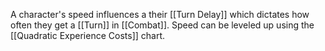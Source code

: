 A character's speed influences a their [[Turn Delay]] which dictates how often they get a [[Turn]] in [[Combat]]. Speed can be leveled up using the [[Quadratic Experience Costs]] chart.